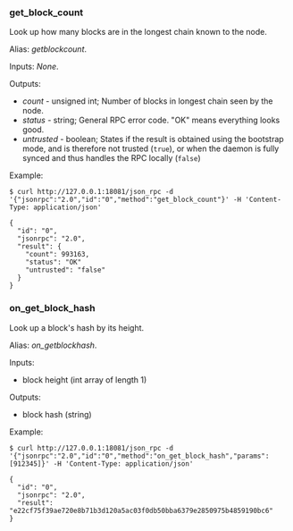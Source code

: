 ### **get_block_count**

Look up how many blocks are in the longest chain known to the node.

Alias: *getblockcount*.

Inputs: *None*.

Outputs:

* *count* - unsigned int; Number of blocks in longest chain seen by the node.
* *status* - string; General RPC error code. "OK" means everything looks good.
* *untrusted* - boolean; States if the result is obtained using the bootstrap mode, and is therefore not trusted (`true`), or when the daemon is fully synced and thus handles the RPC locally (`false`)

Example:

```
$ curl http://127.0.0.1:18081/json_rpc -d '{"jsonrpc":"2.0","id":"0","method":"get_block_count"}' -H 'Content-Type: application/json'  

{  
  "id": "0",  
  "jsonrpc": "2.0",  
  "result": {  
    "count": 993163,  
    "status": "OK"
    "untrusted": "false"  
  }  
}  
```


### **on_get_block_hash**

Look up a block's hash by its height.

Alias: *on_getblockhash*.

Inputs:

* block height (int array of length 1)

Outputs:

* block hash (string)

Example:

```
$ curl http://127.0.0.1:18081/json_rpc -d '{"jsonrpc":"2.0","id":"0","method":"on_get_block_hash","params":[912345]}' -H 'Content-Type: application/json'

{
  "id": "0",
  "jsonrpc": "2.0",
  "result": "e22cf75f39ae720e8b71b3d120a5ac03f0db50bba6379e2850975b4859190bc6"
}
```
